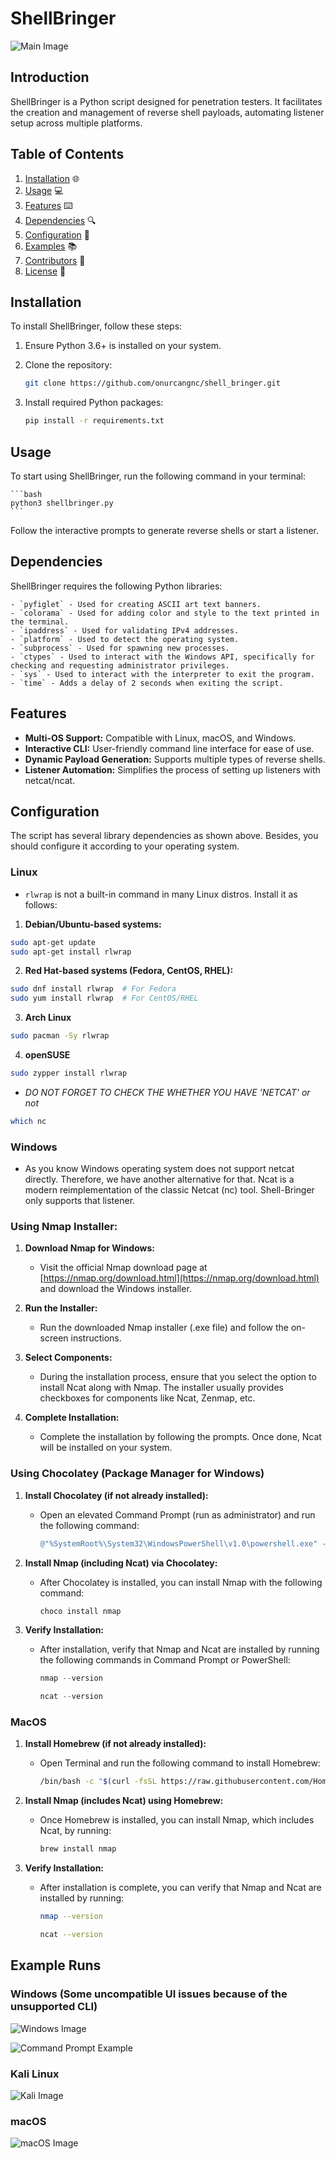 # ShellBringer

![Main Image](https://github.com/onurcangnc/shell_bringer/blob/main/example_run/mainScreen.PNG)

## Introduction
ShellBringer is a Python script designed for penetration testers. It facilitates the creation and management of reverse shell payloads, automating listener setup across multiple platforms.

## Table of Contents
1. [Installation](#installation) 🌐
2. [Usage](#usage) 💻
3. [Features](#features) ⌨️
4. [Dependencies](#dependencies) 🔍
5. [Configuration](#configuration) 🧰
6. [Examples](#examples) 📚
7. [Contributors](#contributors) 👥
8. [License](#license) 📜

## Installation
To install ShellBringer, follow these steps:

1. Ensure Python 3.6+ is installed on your system.

2. Clone the repository:
   ```bash
   git clone https://github.com/onurcangnc/shell_bringer.git
    ```
3. Install required Python packages:
   ```bash
   pip install -r requirements.txt
    ```
## Usage
To start using ShellBringer, run the following command in your terminal:

    ```bash
    python3 shellbringer.py
    ```

Follow the interactive prompts to generate reverse shells or start a listener.

## Dependencies

ShellBringer requires the following Python libraries:
```
- `pyfiglet` - Used for creating ASCII art text banners.
- `colorama` - Used for adding color and style to the text printed in the terminal.
- `ipaddress` - Used for validating IPv4 addresses.
- `platform` - Used to detect the operating system.
- `subprocess` - Used for spawning new processes.
- `ctypes` - Used to interact with the Windows API, specifically for checking and requesting administrator privileges.
- `sys` - Used to interact with the interpreter to exit the program.
- `time` - Adds a delay of 2 seconds when exiting the script.
```

## Features

- **Multi-OS Support:** Compatible with Linux, macOS, and Windows.
- **Interactive CLI:** User-friendly command line interface for ease of use.
- **Dynamic Payload Generation:** Supports multiple types of reverse shells.
- **Listener Automation:** Simplifies the process of setting up listeners with netcat/ncat.

## Configuration

The script has several library dependencies as shown above. Besides, you should configure it according to your operating system.

### Linux

- `rlwrap` is not a built-in command in many Linux distros. Install it as follows:


1. **Debian/Ubuntu-based systems:**

```bash
sudo apt-get update
sudo apt-get install rlwrap
```

2. **Red Hat-based systems (Fedora, CentOS, RHEL):**

```bash
sudo dnf install rlwrap  # For Fedora
sudo yum install rlwrap  # For CentOS/RHEL
```

3. **Arch Linux**

```bash
sudo pacman -Sy rlwrap
```

4. **openSUSE**
```bash
sudo zypper install rlwrap
```

- *DO NOT FORGET TO CHECK THE WHETHER YOU HAVE 'NETCAT' or not*
    
```bash
which nc
```

### Windows
- As you know Windows operating system does not support netcat directly. Therefore, we have another alternative for that.
Ncat is a modern reimplementation of the classic Netcat (nc) tool. Shell-Bringer only supports that listener.

### Using Nmap Installer:

1. **Download Nmap for Windows:**
   - Visit the official Nmap download page at [https://nmap.org/download.html](https://nmap.org/download.html) and download the Windows installer.

2. **Run the Installer:**
   - Run the downloaded Nmap installer (.exe file) and follow the on-screen instructions.

3. **Select Components:**
   - During the installation process, ensure that you select the option to install Ncat along with Nmap. The installer usually provides checkboxes for components like Ncat, Zenmap, etc.

4. **Complete Installation:**
   - Complete the installation by following the prompts. Once done, Ncat will be installed on your system.


### Using Chocolatey (Package Manager for Windows)

1. **Install Chocolatey (if not already installed):**
   - Open an elevated Command Prompt (run as administrator) and run the following command:
     ```powershell
     @"%SystemRoot%\System32\WindowsPowerShell\v1.0\powershell.exe" -NoProfile -InputFormat None -ExecutionPolicy Bypass -Command "iex ((New-Object System.Net.WebClient).DownloadString('https://chocolatey.org/install.ps1'))" && SET "PATH=%PATH%;%ALLUSERSPROFILE%\chocolatey\bin"
     ```

2. **Install Nmap (including Ncat) via Chocolatey:**
   - After Chocolatey is installed, you can install Nmap with the following command:
     ```powershell
     choco install nmap
     ```

3. **Verify Installation:**
   - After installation, verify that Nmap and Ncat are installed by running the following commands in Command Prompt or PowerShell:
     ```powershell
     nmap --version
     ```
     ```powershell
     ncat --version
     ```

### MacOS

1. **Install Homebrew (if not already installed):**
   - Open Terminal and run the following command to install Homebrew:
     ```bash
     /bin/bash -c "$(curl -fsSL https://raw.githubusercontent.com/Homebrew/install/HEAD/install.sh)"
     ```

2. **Install Nmap (includes Ncat) using Homebrew:**
   - Once Homebrew is installed, you can install Nmap, which includes Ncat, by running:
     ```bash
     brew install nmap
     ```

3. **Verify Installation:**
   - After installation is complete, you can verify that Nmap and Ncat are installed by running:
     ```bash
     nmap --version
     ```
     ```bash
     ncat --version
     ```


## Example Runs

### Windows (Some uncompatible UI issues because of the unsupported CLI)

![Windows Image](https://github.com/onurcangnc/shell_bringer/blob/main/example_run/powershell.gif)

![Command Prompt Example](https://github.com/onurcangnc/shell_bringer/blob/main/example_run/commandPrompt.gif)


### Kali Linux

![Kali Image](https://github.com/onurcangnc/shell_bringer/blob/main/example_run/kali.png)


### macOS
![macOS Image](https://github.com/onurcangnc/shell_bringer/blob/main/example_run/macos.gif)